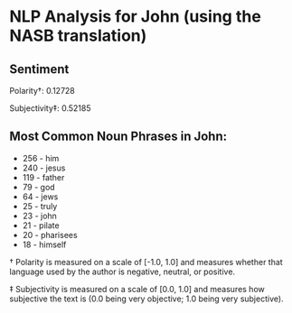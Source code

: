 # NLP Analysis for John (using the NASB translation)

## Sentiment

Polarity†: 0.12728

Subjectivity‡: 0.52185

## Most Common Noun Phrases in John:

 * 256	-  him
 * 240	-  jesus
 * 119	-  father
 * 79	-  god
 * 64	-  jews
 * 25	-  truly
 * 23	-  john
 * 21	-  pilate
 * 20	-  pharisees
 * 18	-  himself


† Polarity is measured on a scale of [-1.0, 1.0] and measures whether that language used by the author is negative, neutral, or positive.

‡ Subjectivity is measured on a scale of [0.0, 1.0] and measures how subjective the text is (0.0 being very objective; 1.0 being very subjective).